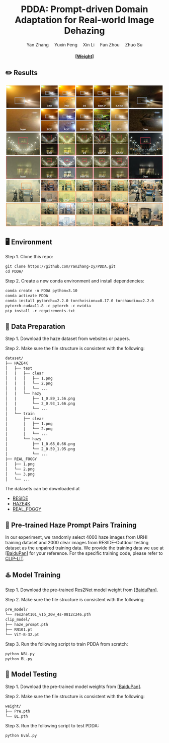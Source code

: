 <div align="center">

<h1>PDDA: Prompt-driven Domain Adaptation for Real-world Image Dehazing</h1>

<div>
    Yan Zhang</a>&emsp;
    Yuxin Feng</a>&emsp;
    Xin Li</a>&emsp;
    Fan Zhou</a>&emsp;
    Zhuo Su</a>
</div>


<div>
    <h4 align="center">
        <a href="https://pan.baidu.com/s/1xO6ddmlDO_iom7uGxACLqA?pwd=0519" target='_blank'>[Weight]</a>
    </h4>
</div>

</div>


## :pencil2: Results

<img src="fig/p4.png" alt="Results" style="zoom:80%;" />

## :desktop_computer: Environment

Step 1. Clone this repo:

```
git clone https://github.com/YanZhang-zy/PDDA.git
cd PDDA/
```

Step 2. Create a new conda environment and install dependencies:

```
conda create -n PDDA python=3.10
conda activate PDDA
conda install pytorch==2.2.0 torchvision==0.17.0 torchaudio==2.2.0 pytorch-cuda=11.8 -c pytorch -c nvidia
pip install -r requirements.txt
```

##  :book: Data Preparation

Step 1. Download the haze dataset from websites or papers.

Step 2. Make sure the file structure is consistent with the following:

```
dataset/
├── HAZE4K
│   ├── test
│   |   ├── clear
│   |   │   ├── 1.png
│   |   │   └── 2.png
│   |   │   └── ...
│   |   └── hazy
│   |       ├── 1_0.89_1.56.png
│   |       └── 2_0.93_1.66.png
│   |       └── ...
│   └── train
│       ├── clear
│       │   ├── 1.png
│       │   └── 2.png
│       │   └── ...
│       └── hazy
│           ├── 1_0.68_0.66.png
│           └── 2_0.59_1.95.png
│           └── ...
├── REAL_FOGGY
│   ├── 1.png
│   └── 2.png
│   └── 3.png
│   └── ...
```

The datasets can be downloaded at
+ [RESIDE](https://sites.google.com/view/reside-dehaze-datasets/reside-v0)
+ [HAZE4K](https://pan.baidu.com/s/19stkJ3aaF8WgHK2FBytnZA?pwd=0411)
+ [REAL_FOGGY](https://pan.baidu.com/s/1GS9qkwcBcKB411pdSwFcDg?pwd=0519)

## :train: Pre-trained Haze Prompt Pairs Training

In our experiment, we randomly select 4000 haze images from URHI training dataset and 2000 clear images from RESIDE-Outdoor testing dataset as the unpaired training data. We provide the training data we use at [[BaiduPan](https://pan.baidu.com/s/1G8yiq6CWRzVHEZKhu-SD7A?pwd=0314)] for your reference. For the specific training code, please refer to [CLIP-LIT](https://github.com/ZhexinLiang/CLIP-LIT.git).


## :hotsprings: Model Training
Step 1. Download the pre-trained Res2Net model weight from [[BaiduPan](https://pan.baidu.com/s/1xO6ddmlDO_iom7uGxACLqA?pwd=0519)].

Step 2. Make sure the file structure is consistent with the following:
```
pre_model/
└── res2net101_v1b_26w_4s-0812c246.pth
clip_model/
├── haze_prompt.pth
├── RN101.pt
└── ViT-B-32.pt
```

Step 3. Run the following script to train PDDA from scratch:
```
python NBL.py
python BL.py
```

## :taxi: Model Testing
Step 1. Download the pre-trained model weights from [[BaiduPan](https://pan.baidu.com/s/1xO6ddmlDO_iom7uGxACLqA?pwd=0519)].

Step 2. Make sure the file structure is consistent with the following:
```
weight/
├── Pre.pth
└── BL.pth
```

Step 3. Run the following script to test PDDA:
```
python Eval.py
```

